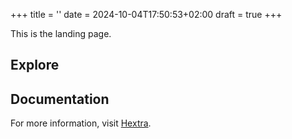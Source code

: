 +++
title = ''
date = 2024-10-04T17:50:53+02:00
draft = true
+++

This is the landing page.

## Explore


## Documentation

For more information, visit [Hextra](https://imfing.github.io/hextra).